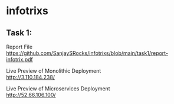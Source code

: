 # infotrixs

## Task 1:

Report File  
https://github.com/SanjaySRocks/infotrixs/blob/main/task1/report-infotrix.pdf

Live Preview of Monolithic Deployment  
http://3.110.184.238/

Live Preview of Microservices Deployment  
http://52.66.106.100/
